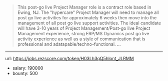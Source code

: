 >
> This post-go live Project Manager role is a contract role based in Ewing, NJ. The "hypercare" Project Manager will need to manage all post go live activities for approximately 6 weeks then move into the management of all post go live support activities. The ideal candidate will have 3-10 years of Project Management/Post-go live Project Management experience, strong ERP/MS Dynamics post go live activity experience as well as a style of communication that is professional and adatapable/techno-functional. ...
------
url: https://jobs.rezscore.com/token/H03Lh3qQ5hlont_JLRMM
- salary: 190000
- bounty: 500
